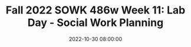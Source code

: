 ---
layout: single_presentation
name: fall-2022-sowk-486w-week-11-lab-day-social-work-planning.md
title: "Fall 2022 SOWK 486w Week 11: Lab Day - Social Work Planning"
date:  2022-10-30 08:00:00
presentation_id: AY5Olu
permalink: /presentations/AY5Olu/
redirect_from:
  - /presentations/AY5Olu/fall-2022-sowk-486w-week-11-lab-day-social-work-planning
slides: 
  - slide_name: deck-9124-large-0.jpeg
    slide_text: >
      <p>􀆅􀆅􀋊
      LAB DAY
      PLANNING AND IMPLEMENTING CHANGE-ORIENTED STRATEGIES SOWK 486W WEEK 11 JACOB CAMPBELL, LICSW AT HERITAGE UNIVERSITY</p>
      
  - slide_name: deck-9124-large-1.jpeg
    slide_text: >
      <p>􀆅􀆅􀋊
      AGENDA PLAN FOR WEEK 11
      Talk about cognitive distortions and cognitive restructuring The planning process in crisis Practice doing the planning process Task Management
      FALL 2022 FOR SOWK 486W WITH JACOB CAMPBELL, LICSW AT HERITAGE UNIVERSITY</p>
      
  - slide_name: deck-9124-large-2.jpeg
    slide_text: >
      <p>􀆅􀆅􀋊
      THINK OF A NUMBER, ANY NUMBER FALL 2022 FOR SOWK 486W WITH JACOB CAMPBELL, LICSW AT HERITAGE UNIVERSITY</p>
      
  - slide_name: deck-9124-large-3.jpeg
    slide_text: >
      <p>AKA… COGNITIVE DISTORTION, THINKING ERRORS
      All or nothing thinking
      Judgment focus
      Regret orientation
      Blaming
      Jumping to conclusions
      “Should” statements
      Catastrophizing
      Mind reading
      Unfair comparisons
      Discounting positives
      Negative mental iltering
      What ifs
      Emotional reasoning
      Overgeneralization or globalization
      Inability to discon irm
      Personalizing
      f
      FALL 2022 FOR SOWK 486W WITH JACOB CAMPBELL, LICSW AT HERITAGE UNIVERSITY f
      􀆅􀆅􀋊
      THINKING DISTORTIONS
      (Beck, 1997)</p>
      
  - slide_name: deck-9124-large-4.jpeg
    slide_text: >
      <p>COGNITIVE RESTRUCTURING WHAT YOU DO
      Intervention techniques in CBT are designed to help clients modify their beliefs, faulty thought patterns or perceptions, and destructive verbalizations, thereby leading to changes in behavior.
      Assist client in accepting that their selfstatements, assumptions, and beliefs determine emotional reactions to events Assist clients in identifying dysfunctional selfstatements, beliefs, and thought patterns that underlie their problem. Assist clients in identifying situations that engender dysfunctional cognitions Assist clients in replacing dysfunctional cognitions with functional self-statements Assist clients in identifying rewards and incentives for successful coping e orts
      (Hepworth et al., 2017) ff
      Brain Process - Human Resource Vector Png Clipart</p>
      
  - slide_name: deck-9124-large-5.jpeg
    slide_text: >
      <p>SUPERFLEX AND THE UNTHINABLES</p>
      
  - slide_name: deck-9124-large-6.jpeg
    slide_text: >
      <p>Defense Mechanisms What is a defense mechanism? Situation • Disrespected • Yelled At • Put Down • Laughed At
      Choice Who chooses the defense? How do you protect your feelings?
      How do you respond (act) when: • Mad At Parent • Embarassed • You Lose • Feel Pressure
      • You’re Hit • Make A Mistake • Confronted • Frustrated
      • Blamed • Get Caught • Hurt • Angry
      Four Steps to Control Your D.M.
      Feeling</p>
      <ol>
      <li>Recognize the situation. When you are in a pressure situation, these are the signs: You feel angry, frustrated, nervous.
      e v i t a Neg
      Positi
      ve
      What outward behaviors can you use to help control the pressure? 2. Identify the situations where you can practice step 1. What are the situations you need to practice this? 3. Don’t let other people control how you will respond. You know that someone is trying to control you if they are yelling at you, physically attacking you, or putting you down.
      “Easy” “Hard” This gives you self-respect. Why?</li>
      <li>Select a positive solution. What would motivate you to do the tougher (harder) thing? What might happen if you stay in control?
      Defense How do you know when you’ve selected a positive defense mechanism?
      © WhyTry LLC 2013
      “When you are helping, not hurting, yourself and others.”
      www.whytry.org</li>
      </ol>
      
  - slide_name: deck-9124-large-7.jpeg
    slide_text: >
      <p>􀆅􀆅􀋊
      PUTTING YOUR THOUGHTS ON TRIAL
      (Grohol, 2018) FALL 2022 FOR SOWK 486W WITH JACOB CAMPBELL, LICSW AT HERITAGE UNIVERSITY</p>
      
  - slide_name: deck-9124-large-8.jpeg
    slide_text: >
      <p>􀆅􀆅􀋊
      FALL 2022 FOR SOWK 486W WITH JACOB CAMPBELL, LICSW AT HERITAGE UNIVERSITY
      TEDx Reno - Feeling Good by David Burns</p>
      
  - slide_name: deck-9124-large-9.jpeg
    slide_text: >
      <p>􀆅􀆅􀋊
      WHAT WOULD YOU DO? THE CRISIS INTERVENTION MODEL: PROCEDURES OF CRISIS INTERVENTION
      P. 386 Review the 6-step procedures of crisis intervention
      A 34-year-old mother of three, aged, 5, 9, and 11 has been hospitalized following a violent confrontation with her boyfriend. In addition to her physical condition, she is depressed and concerned about her children. During the period of her hospitalization, the children lived with an aunt. As the hospital social worker, you meet with her to complete a psychosocial assessment. During the brief session, she stated, “I never want to see him again (the boyfriend). If it weren’t for my children, I would hang it all up. I seem to always end up choosing the wrong men in my life. I don’t want my kids to see me as a loser but it is true, I am. I just want to get out of here and live my life with my children in peace.”
      FALL 2022 FOR SOWK 486W WITH JACOB CAMPBELL, LICSW AT HERITAGE UNIVERSITY</p>
      
  - slide_name: deck-9124-large-10.jpeg
    slide_text: >
      <p>SIX STAGES
      Determine clients’ readiness Explain the purpose and function of goals Formulate client-driven goals Increase goal speci icity Determine barriers and bene its Rank goals according to priorities (Hepworth et al., 2022)
      f
      FALL 2022 FOR SOWK 486W WITH JACOB CAMPBELL, LICSW AT HERITAGE UNIVERSITY f
      􀆅􀆅􀋊
      PROCESS OF GOAL FORMULATION</p>
      
  - slide_name: deck-9124-large-11.jpeg
    slide_text: >
      <p>SIX STAGES
      Determine clients’ readiness Explain the purpose and function of goals Formulate client-driven goals Increase goal speci icity Determine barriers and bene its
      • It is important to assess readiness early in the process
      • Consider using summaries or scaling
      • Recognize that their might be reluctance
      Rank goals according to priorities (Hepworth et al., 2022)
      f
      FALL 2022 FOR SOWK 486W WITH JACOB CAMPBELL, LICSW AT HERITAGE UNIVERSITY f
      􀆅􀆅􀋊
      􀁣
      PROCESS OF GOAL FORMULATION</p>
      
  - slide_name: deck-9124-large-12.jpeg
    slide_text: >
      <p>SIX STAGES
      Determine clients’ readiness Explain the purpose and function of goals Formulate client-driven goals Increase goal speci icity
      • Spend time educating clients about goals
      • Help recognize the match
      between their goals, program goals, and referral mandates
      Determine barriers and bene its Rank goals according to priorities (Hepworth et al., 2022)
      f
      FALL 2022 FOR SOWK 486W WITH JACOB CAMPBELL, LICSW AT HERITAGE UNIVERSITY f
      􀆅􀆅􀋊
      􀁣
      􀁣
      PROCESS OF GOAL FORMULATION</p>
      
  - slide_name: deck-9124-large-13.jpeg
    slide_text: >
      <p>SIX STAGES
      Determine clients’ readiness Explain the purpose and function of goals Formulate client-driven goals Increase goal speci icity Determine barriers and bene its
      Potential Methods to Obtain
      • Solicit quotes or client description
      •O
      er tentative suggestions
      It becomes our job to help shape and give focus to their goals
      Rank goals according to priorities (Hepworth et al., 2022)
      f
      f
      FALL 2022 FOR SOWK 486W WITH JACOB CAMPBELL, LICSW AT HERITAGE UNIVERSITY ff
      􀆅􀆅􀋊
      􀁣
      􀁣􀁣
      PROCESS OF GOAL FORMULATION</p>
      
  - slide_name: deck-9124-large-14.jpeg
    slide_text: >
      <p>SIX STAGES
      Determine clients’ readiness Explain the purpose and function of goals Formulate client-driven goals Increase goal speci icity
      Help clients to call out all of the parts of a good goal… e.g., make it SMART
      Determine barriers and bene its Rank goals according to priorities (Hepworth et al., 2022)
      f
      FALL 2022 FOR SOWK 486W WITH JACOB CAMPBELL, LICSW AT HERITAGE UNIVERSITY f
      􀆅􀆅􀋊
      􀁣
      􀁣􀁣
      􀁣
      PROCESS OF GOAL FORMULATION</p>
      
  - slide_name: deck-9124-large-15.jpeg
    slide_text: >
      <p>SIX STAGES
      Determine clients’ readiness Explain the purpose and function of goals Formulate client-driven goals Increase goal speci icity Determine barriers and bene its Rank goals according to priorities
      • Use scaling questions about goal commitment
      • Anticipate future barriers • Discuss intrinsic bene its • Provide incentives and rewards when possible
      • Explicitly link short and longterm goals
      (Hepworth et al., 2022)
      f
      f
      FALL 2022 FOR SOWK 486W WITH JACOB CAMPBELL, LICSW AT HERITAGE UNIVERSITY f
      􀆅􀆅􀋊
      􀁣􀁣
      􀁣
      􀁣􀁣
      PROCESS OF GOAL FORMULATION</p>
      
  - slide_name: deck-9124-large-16.jpeg
    slide_text: >
      <p>SIX STAGES
      Determine clients’ readiness Explain the purpose and function of goals Formulate client-driven goals Increase goal speci icity
      Your job is to help the clients sort out their priorities to help keep them from being overwhelmed and frustrated.
      Determine barriers and bene its Rank goals according to priorities (Hepworth et al., 2022)
      f
      FALL 2022 FOR SOWK 486W WITH JACOB CAMPBELL, LICSW AT HERITAGE UNIVERSITY f
      􀆅􀆅􀋊
      􀁣􀁣􀁣
      􀁣􀁣
      􀁣
      PROCESS OF GOAL FORMULATION</p>
      
  - slide_name: deck-9124-large-17.jpeg
    slide_text: >
      <p>􀆅􀆅􀋊
      CREATE A GOAL PLAN
      FALL 2022 FOR SOWK 486W WITH JACOB CAMPBELL, LICSW AT HERITAGE UNIVERSITY</p>
      
  - slide_name: deck-9124-large-18.jpeg
    slide_text: >
      <p>Is it linked to the de ined target concern? Is it de ined in explicit and measurable terms? Is it feasible? Is it stated in positive terms that emphasize growth?
      f
      FALL 2022 FOR SOWK 486W WITH JACOB CAMPBELL, LICSW AT HERITAGE UNIVERSITY f
      􀆅􀆅􀋊
      CREATE A GOAL PLAN</p>
      
  - slide_name: deck-9124-large-19.jpeg
    slide_text: >
      <p>Date 11/02/22
      Progress Note (D)
      This writer met with Johnny and discussed his goal progress. Johnny
      reported that he has been attempting to use deep breathing when frustrated. He described a situation last week with client 13452, and the incident where he was getting into other students belongings and handling them without permission. Johnny reported taking deep breaths instead of punching 13452. This writer encouraged this positive behavior and reflected experience back to concept of “If Then Thinking.” (I) Johnny appeared cooperative. He appeared to be encouraged by the positive feedback from staff. (P) Follow up with Johnny about progress next week regarding using deep breathing. ———————— Jacob Campbe FALL 2022 FOR SOWK 486W WITH JACOB CAMPBELL, LICSW AT HERITAGE UNIVERSITY ll
      􀆅􀆅􀋊
      EXAMPLE DOCUMENTATION
      , LICSW</p>
      
  - slide_name: deck-9124-large-20.jpeg
    slide_text: >
      <p>I am here because God told me to come. How is a goal going to help me? I trust God to guide me in what to do. Do you believe in God? What do you know about my situation? You are so young and it’s hard for me to see how you can help me. The court will take my children no matter what I do, so how is having a goal going to help? You need to be clear; I don’t want to be here. I’m only doing this stu with you because the judge said that I had to come. My family didn’t want me to come see you again. They worry that you will put too many American ideas in my head. Don’t waste our time. She got herself pregnant. You want her father and me to be involved because you must think that it is okay to be unmarried and pregnant. Well, you’re wrong! How will having a goal help me? I’ve never been able to accomplish anything before. FALL 2022 FOR SOWK 486W WITH JACOB CAMPBELL, LICSW AT HERITAGE UNIVERSITY ff
      􀆅􀆅􀋊
      DEVELOPING RESPONSES</p>
      
  - slide_name: deck-9124-large-21.jpeg
    slide_text: >
      <p>􀆅􀆅􀋊
      “OUR PRODUCTIVITY IS DIRECTLY PROPORTIONAL TO OUR ABILITY TO RELAX; ONLY WHEN OUR MINDS ARE CLEAR AND OUR THOUGHTS ARE ORGANIZED CAN WE ACHIEVE RESULTS AND UNLEASH OUR CREATIVE POTENTIAL.” DAVID ALLEN
      FALL 2022 FOR SOWK 486W WITH JACOB CAMPBELL, LICSW AT HERITAGE UNIVERSITY</p>
      
  - slide_name: deck-9124-large-22.jpeg
    slide_text: >
      <p>DEVELOPING EFFICIENCY OUTLOOK, LISTS, AND ULTRA ORGANIZED</p>
      
  - slide_name: deck-9124-large-23.jpeg
    slide_text: >
      <p>PROJECT PLANNING FIVE PHASES</p>
      <ol>
      <li>De ining purpose and principles 2. Outcome visioning 3. Brainstorming 4. Organizing
      f</li>
      <li>Identifying next actions</li>
      </ol>
      
  - slide_name: deck-9124-large-24.jpeg
    slide_text: >
      <p>SIX HORIZONS OF FOCUS RUNWAY: CURRENT ACTIONS 10,000 FT: CURRENT PROJECTS 20,000 FT: AREAS OF RESPONSIBILITY 30,000 FT: ONE-TO TWO-YEAR GOALS 40,000 FT: THREE- TO FIVE-YEAR VISIONS 50,000+ FT: LIFE</p>
      
  - slide_name: deck-9124-large-25.jpeg
    slide_text: >
      <p>􀆅􀆅􀋊
      MASTERING WORKFLOW 1. Capture 2. Process 3. Organize 4. Do 5. Review
      FALL 2022 FOR SOWK 486W WITH JACOB CAMPBELL, LICSW AT HERITAGE UNIVERSITY</p>
      
  - slide_name: deck-9124-large-26.jpeg
    slide_text: >
      <p>CAPTURE: THE COLLECTION HABIT •
      UBIQUITOUS CAPTURE
      •
      MENTAL SWEEP</p>
      
  - slide_name: deck-9124-large-27.jpeg
    slide_text: >
      <p>PROCESSING YOUR INBOX “A PLACE FOR EVERYTHING, EVERYTHING IN ITS PLACE.” - BENJAMIN FRANKLIN</p>
      
  - slide_name: deck-9124-large-28.jpeg
    slide_text: >
      <p>GTD Work Flow</p>
      
  - slide_name: deck-9124-large-29.jpeg
    slide_text: >
      <p>􀆅􀆅􀋊
      SETTING UP THE RIGHT BUCKETS ORGANIZING
      A
      A
      A Action Step Project
      A
      Context FALL 2022 FOR SOWK 486W WITH JACOB CAMPBELL, LICSW AT HERITAGE UNIVERSITY
      A
      A</p>
      
  - slide_name: deck-9124-large-30.jpeg
    slide_text: >
      <p>􀆅􀆅􀋊
      MAKING THE BEST ACTION CHOICES DOING
      Four-Criteria Model for Choosing Actions Context Time available Energy available Priority to make decisions
      FALL 2022 FOR SOWK 486W WITH JACOB CAMPBELL, LICSW AT HERITAGE UNIVERSITY</p>
      
  - slide_name: deck-9124-large-31.jpeg
    slide_text: >
      <p>DOING
      The Threefold Model for Evaluating Daily Work Doing prede ined work Doing work as it shows up De ining one’s work
      f
      FALL 2022 FOR SOWK 486W WITH JACOB CAMPBELL, LICSW AT HERITAGE UNIVERSITY f
      􀆅􀆅􀋊
      MAKING THE BEST ACTION CHOICES</p>
      
  - slide_name: deck-9124-large-32.jpeg
    slide_text: >
      <p>REVIEWING KEEPING YOUR SYSTEM FUNCTIONAL</p>
      
  - slide_name: deck-9124-large-33.jpeg
    slide_text: >
      <p>􀆅􀆅􀋊
      RESOURCES Tools Things (task management) (Omnifocus, 2Do, TaskPaper) Obsidian (Reference)
      Further Information David Allen - Getting Things Done Merlin Man - Back to Work FALL 2022 FOR SOWK 486W WITH JACOB CAMPBELL, LICSW AT HERITAGE UNIVERSITY</p>
      
presentation_description: >
  <p>Week 11 is a continuation of the work we started in <em>Week 10 Social Work Planning</em>. This week takes some specific aspects of planning and getting started with the change process and has students dive into more depth with interactive activities. The plan is as follows:</p>
  <ul>
  <li>The process of cognitive restructuring</li>
  <li>Thinking distortions</li>
  <li>Cognitive Behavioral Therapy Application</li>
  <li>Goals &amp; Objectives</li>
  <li>Keeping everything organized</li>
  </ul>
  
downloadable_slides: deck-9124.pdf
slides_count: 34
header:
  teaser: deck-9124-thumb-0.jpeg
presentation_video:
location: "Heritage University"
tags:
  - Heritage University
  - BASW Program
  - SOWK 486w
---